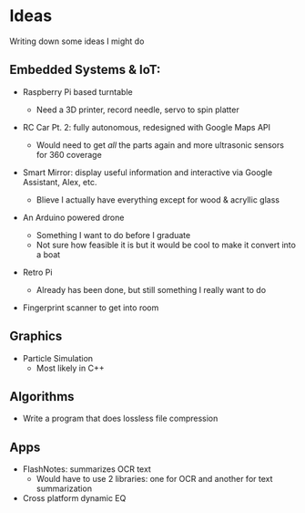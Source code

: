 # Ideas
Writing down some ideas I might do

## Embedded Systems & IoT:
- Raspberry Pi based turntable
  * Need a 3D printer, record needle, servo to spin platter
  
- RC Car Pt. 2: fully autonomous, redesigned with Google Maps API
  * Would need to get _all_ the parts again and more ultrasonic sensors for 360 coverage
  
- Smart Mirror: display useful information and interactive via Google Assistant, Alex, etc.
  * Blieve I actually have everything except for wood & acryllic glass
  
- An Arduino powered drone
  * Something I want to do before I graduate
  * Not sure how feasible it is but it would be cool to make it convert into a boat
  
- Retro Pi
  * Already has been done, but still something I really want to do
  
- Fingerprint scanner to get into room

## Graphics
- Particle Simulation 
  * Most likely in C++
  
## Algorithms
- Write a program that does lossless file compression

## Apps
- FlashNotes: summarizes OCR text 
  * Would have to use 2 libraries: one for OCR and another for text summarization
- Cross platform dynamic EQ
